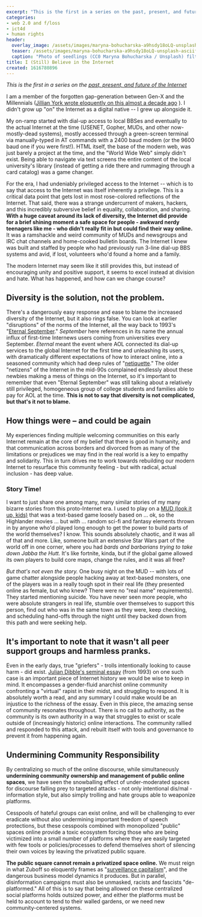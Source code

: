 ```yaml
---
excerpt: "This is the first in a series on the past, present, and future of the Internet"
categories:
- web 2.0 and f/loss
- ict4d
- human rights
header:
  overlay_image: /assets/images/maryna-bohucharska-a9hsdy18oLQ-unsplash-asciifilter.png
  teaser: /assets/images/maryna-bohucharska-a9hsdy18oLQ-unsplash-asciifilter.png
  caption: "Photo of seedlings (CC0 Maryna Bohucharska / Unsplash) filtered to add a digitization / matrix style effect"
title: I (Still) Believe in the Internet
created: 1616780896
---
```

_This is the first in a series on the [past, present, and future of the Internet](https://www.joncamfield.com/blog/2021.05/censorship-and-centralization.html)_

I am a member of the forgotten gap-generation between Gen-X and the Millennials ([Jillian York wrote eloquently on this almost a decade ago](https://jilliancyork.com/2013/04/13/talkin-bout-my-generation-i-think/) ). I didn't grow up "on" the Internet as a digital native -- I grew up alongside it.

My on-ramp started with dial-up access to local BBSes and eventually to the actual Internet at the time (USENET, Gopher, MUDs, and other now-mostly-dead systems), mostly accessed through a green-screen terminal via manually-typed in AT commands with a 2400 baud modem (or the 9600 baud one if you were first!). HTML itself, the base of the modern web, was just barely a project at the time, and the "World Wide Web" simply didn't exist. Being able to navigate via text screens the entire content of the local university's library (instead of getting a ride there and rummaging through a card catalog) was a game changer.

For the era, I had undeniably privileged access to the Internet -- which is to say that access to the Internet was itself inherently a privilege. This is a critical data point that gets lost in most rose-colored reflections of the Internet.  That said, there was a strange undercurrent of makers, hackers, and this incredibly subversive belief in equality, collaboration, and sharing.  **With a huge caveat around its lack of diversity, the Internet did provide for a brief shining moment a safe space for people - awkward nerdy teenagers like me - who didn't really fit in but could find their way online.** It was a ramshackle and weird community of MUDs and newsgroups and IRC chat channels and home-cooked bulletin boards. The Internet I knew was built and staffed by people who had previously run 3-line dial-up BBS systems and avid, if lost, volunteers who'd found a home and a family.

The modern Internet may seem like it still provides this, but instead of encouraging unity and positive support, it seems to excel instead at division and hate.  What has happened, and how can we change course?

## Diversity is the solution, not the problem.

There's a dangerously easy response and ease to blame the increased diversity of the Internet, but it also rings false.  You can look at earlier "disruptions" of the norms of the Internet, all the way back to 1993's "[Eternal September](https://en.wikipedia.org/wiki/Eternal_September)." _September_ here references in its name the annual influx of first-time Internews users coming from universities every September.  _Eternal_ meant the event where AOL connected its dial-up services to the global Internet for the first time and unleashing its users, with dramatically different expectations of how to interact online, into a seasoned community which had deep rules of "[netiquette](https://www.auburn.edu/citizenship/netiquette.html)." The older "netizens" of the Internet in the mid-90s complained endlessly about these newbies making a mess of things on the Internet, so it's important to remember that  even "Eternal September" was still talking about a relatively still privileged, homogeneous group of college students and families able to pay for AOL at the time. **This is not to say that diversity is not complicated, but that's it not to blame.**

## How things were – and could be again

My experiences finding multiple welcoming communities on this early Internet remain at the core of my belief that there is good in humanity, and that communication across borders and divorced from as many of the limitations or prejudices we may find in the real world is a key to empathy and solidarity.  This in turn drives me to work towards rebuilding our modern Internet to resurface this community feeling - but with radical, actual inclusion - has deep value.

### Story Time!

I want to just share one among many, many similar stories of my many bizarre stories from this proto-Internet era. I used to play on a [MUD (look it up, kids)](https://en.wikipedia.org/wiki/MUD) that was a text-based game loosely based on … ok, so the Highlander movies  ... but with ...  random sci-fi and fantasy elements thrown in by anyone who'd played long enough to get the power to build parts of the world themselves? I know. This sounds absolutely chaotic, and it was all of that and more.  Like, someone built an extensive Star Wars part of the world off in one corner, where you had *bards and barbarians trying to take down Jabba the Hutt.*  It's like fortnite, kinda, but if the global game allowed its own players to build core maps, change the rules, and it was all free?

*But that's not even the story.*  One busy night on the MUD -- with lots of game chatter alongside people hacking away at text-based monsters, one of the players was in a really tough spot in their real life (they presented online as female, but who knew? There were no "real name" requirements).  They started mentioning suicide.  You have never seen more people, who were absolute strangers in real life, stumble over themselves to support this person, find out who was in the same town as they were, keep checking, and scheduling hand-offs through the night until they backed down from this path and were seeking help.

## It's important to note that it wasn't all peer support groups and harmless pranks.

Even in the early days, true "griefers" - trolls intentionally looking to cause harm - did exist.  [Julian Dibble's seminal essay](https://www.juliandibbell.com/articles/a-rape-in-cyberspace/) (from 1993) on one such case is an important piece of Internet history we would be wise to keep in mind. It encompasses a gender-fluid anarchist online community confronting a "virtual" rapist in their midst, and struggling to respond. It is absolutely worth a read, and any summary I could make would be an injustice to the richness of the essay. Even in this piece, the amazing sense of community resonates throughout. There is no call to authority, as the community is its own authority in a way that struggles to exist or scale outside of (increasingly historic) online interactions. The community rallied and responded to this attack, and rebuilt itself with tools and governance to prevent it from happening again.

## Undermining Community Responsibility

By centralizing so much of the online discourse, while simultaneously **undermining community ownership and management of public online spaces**, we have seen the snowballing effect of under-moderated spaces for discourse falling prey to targeted attacks - not only intentional dis/mal -information style, but also simply trolling and hate groups able to weaponize platforms.

Cesspools of hateful groups can exist online, and will be challenging to ever eradicate without also undermining important freedom of speech protections, but these cesspools combined with monopolized "public" spaces online provide a toxic ecosystem forcing those who are being victimized into a small number of platforms where they are easily targeted with few tools or policies/processes to defend themselves short of silencing their own voices by leaving the privatized public square.

**The public square cannot remain a privatized space online.**  We must reign in what Zuboff so eloquently frames as "[surveillance capitalism](https://en.wikipedia.org/wiki/The_Age_of_Surveillance_Capitalism)", and the dangerous business model dynamics it produces. But in parallel, disinformation campaigns must also be unmasked, racists and fascists "de-platformed."  All of this is to say that being allowed on these centralized social platforms holds outsized power, and either the platforms must be held to account to tend to their walled gardens, or we need new community-centered systems.
